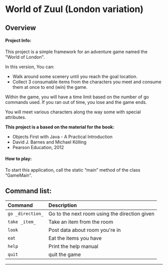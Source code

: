 World of Zuul (London variation)
===============================================================================
Overview
-------------------------------------------------------------------------------

#### Project Info:
This project is a simple framework for an adventure game named the "World of London".

In this version, You can:
  - Walk around some scenery until you reach the goal location.
  - Collect 3 consumable items from the characters you meet and consume them at once to end (win) the game.

Within the game, you will have a time limit based on the number of go commands used. If you ran out of time, you lose and the game ends.

You will meet various characters along the way some with special attributes.

**This project is a based on the material for the book:**
- Objects First with Java - A Practical Introduction
- David J. Barnes and Michael Kölling
- Pearson Education, 2012


#### How to play:
To start this application, call the static “main” method of the class “GameMain”.



Command list:
-------------------------------------------------------------------------------

| Command           | Description                                     |
|:------------------|:------------------------------------------------|
| `go _direction_`  | Go to the next room using the direction given   |
| `take _item_`     | Take an item from the room                      |
| `look`            | Post data about room you're in                  |
| `eat`             | Eat the items you have                          |
| `help`            | Print the help manual                           |
| `quit`            | quit the game                                   |

_______________________________________________________________________________
